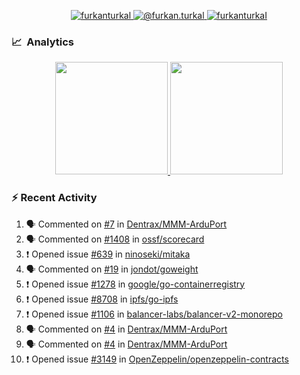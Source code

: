 <p align="center">
  <a href="https://linkedin.com/in/furkanturkal" target="blank">
    <img src="https://img.shields.io/badge/linkedin-%230077B5.svg?&style=for-the-badge&logo=linkedin&logoColor=white" alt="furkanturkal" />
  </a>
  <a href="https://medium.com/@furkan.turkal" target="blank">
    <img src="https://img.shields.io/badge/medium-%2312100E.svg?&style=for-the-badge&logo=medium&logoColor=white" alt="@furkan.turkal" />
  </a>
  <a href="https://twitter.com/furkanturkaI" target="blank">
    <img src="https://img.shields.io/badge/Twitter-1DA1F2?style=for-the-badge&logo=twitter&logoColor=white" alt="furkanturkaI" />
  </a>
</p>

### 📈 &nbsp;Analytics

<p align="center">
  <a href="https://coderstats.net/github/#Dentrax">
    <img height="180em" src="https://github-readme-stats-eight-theta.vercel.app/api?username=Dentrax&show_icons=true&theme=algolia&include_all_commits=true&count_private=true&line_height=26"/>
    <img height="180em" src="https://github-readme-stats-eight-theta.vercel.app/api/top-langs/?username=Dentrax&layout=compact&langs_count=8&theme=algolia&line_height=26"/>
  </a>
</p>

### :zap: Recent Activity

<!--START_SECTION:activity-->
1. 🗣 Commented on [#7](https://github.com/Dentrax/MMM-ArduPort/issues/7) in [Dentrax/MMM-ArduPort](https://github.com/Dentrax/MMM-ArduPort)
2. 🗣 Commented on [#1408](https://github.com/ossf/scorecard/issues/1408) in [ossf/scorecard](https://github.com/ossf/scorecard)
3. ❗️ Opened issue [#639](https://github.com/ninoseki/mitaka/issues/639) in [ninoseki/mitaka](https://github.com/ninoseki/mitaka)
4. 🗣 Commented on [#19](https://github.com/jondot/goweight/issues/19) in [jondot/goweight](https://github.com/jondot/goweight)
5. ❗️ Opened issue [#1278](https://github.com/google/go-containerregistry/issues/1278) in [google/go-containerregistry](https://github.com/google/go-containerregistry)
6. ❗️ Opened issue [#8708](https://github.com/ipfs/go-ipfs/issues/8708) in [ipfs/go-ipfs](https://github.com/ipfs/go-ipfs)
7. ❗️ Opened issue [#1106](https://github.com/balancer-labs/balancer-v2-monorepo/issues/1106) in [balancer-labs/balancer-v2-monorepo](https://github.com/balancer-labs/balancer-v2-monorepo)
8. 🗣 Commented on [#4](https://github.com/Dentrax/MMM-ArduPort/issues/4) in [Dentrax/MMM-ArduPort](https://github.com/Dentrax/MMM-ArduPort)
9. 🗣 Commented on [#4](https://github.com/Dentrax/MMM-ArduPort/issues/4) in [Dentrax/MMM-ArduPort](https://github.com/Dentrax/MMM-ArduPort)
10. ❗️ Opened issue [#3149](https://github.com/OpenZeppelin/openzeppelin-contracts/issues/3149) in [OpenZeppelin/openzeppelin-contracts](https://github.com/OpenZeppelin/openzeppelin-contracts)
<!--END_SECTION:activity-->
